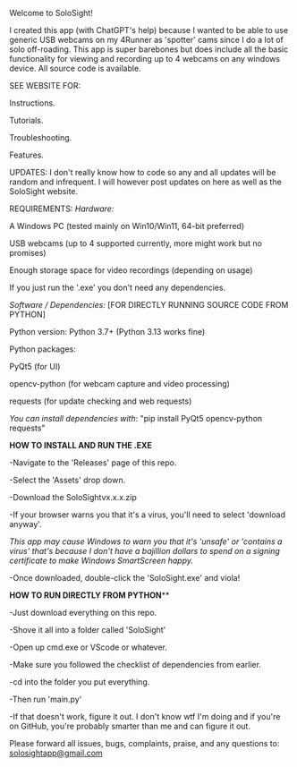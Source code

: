 Welcome to SoloSight! 

I created this app (with ChatGPT's help) because I wanted to be able to use generic USB webcams on my 4Runner as 'spotter' cams since I do a lot of solo off-roading.
This app is super barebones but does include all the basic functionality for viewing and recording up to 4 webcams on any windows device.
All source code is available.

SEE WEBSITE FOR:

Instructions.

Tutorials.

Troubleshooting.

Features.

UPDATES:
I don't really know how to code so any and all updates will be random and infrequent. I will however post updates on here as well as the SoloSight website.

REQUIREMENTS:
_Hardware:_

A Windows PC (tested mainly on Win10/Win11, 64-bit preferred)

USB webcams (up to 4 supported currently, more might work but no promises)

Enough storage space for video recordings (depending on usage)


If you just run the '.exe' you don't need any dependencies.

_Software / Dependencies:_ [FOR DIRECTLY RUNNING SOURCE CODE FROM PYTHON]

Python version: Python 3.7+ (Python 3.13 works fine)

Python packages:

PyQt5 (for UI)

opencv-python (for webcam capture and video processing)

requests (for update checking and web requests)

_You can install dependencies with_: "pip install PyQt5 opencv-python requests"

**HOW TO INSTALL AND RUN THE .EXE**

-Navigate to the 'Releases' page of this repo.

-Select the 'Assets' drop down.

-Download the SoloSightvx.x.x.zip

-If your browser warns you that it's a virus, you'll need to select 'download anyway'.

_This app may cause Windows to warn you that it's 'unsafe' or 'contains a virus' that's because I don't have a bajillion dollars to spend on a signing certificate to make Windows SmartScreen happy._

-Once downloaded, double-click the 'SoloSight.exe' and viola!


**HOW TO RUN DIRECTLY FROM PYTHON****

-Just download everything on this repo.

-Shove it all into a folder called 'SoloSight'

-Open up cmd.exe or VScode or whatever.

-Make sure you followed the checklist of dependencies from earlier.

-cd into the folder you put everything.

-Then run 'main.py'

-If that doesn't work, figure it out. I don't know wtf I'm doing and if you're on GitHub, you're probably smarter than me and can figure it out.

Please forward all issues, bugs, complaints, praise, and any questions to:
solosightapp@gmail.com


